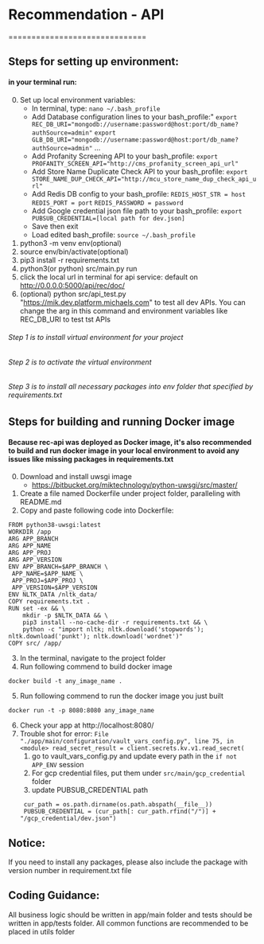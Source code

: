 # Recommendation - API

==============================

## Steps for setting up environment:
#### in your terminal run:
0. Set up local environment variables:
    - In terminal, type: `nano ~/.bash_profile`
    - Add Database configuration lines to your bash_profile:"
    `export REC_DB_URI="mongodb://username:password@host:port/db_name?authSource=admin"`
    `export GLB_DB_URI="mongodb://username:password@host:port/db_name?authSource=admin"`
    ...
    - Add Profanity Screening API to your bash_profile:
    `export PROFANITY_SCREEN_API="http://cms_profanity_screen_api_url"`
    - Add Store Name Duplicate Check API to your bash_profile:
    `export STORE_NAME_DUP_CHECK_API="http://mcu_store_name_dup_check_api_url"`
    - Add Redis DB config to your bash_profile:
    `REDIS_HOST_STR = host`
    `REDIS_PORT = port`
    `REDIS_PASSWORD = password`
    - Add Google credential json file path to your bash_profile:
    `
     export PUBSUB_CREDENTIAL=[local path for dev.json]
    `
    - Save then exit
    - Load edited bash_profile:
    `source ~/.bash_profile`
1. python3 -m venv env(optional)
2. source env/bin/activate(optional)
3. pip3 install -r requirements.txt
4. python3(or python) src/main.py run
5. click the local url in terminal for api service: default on http://0.0.0.0:5000/api/rec/doc/
6. (optional) python src/api_test.py "https://mik.dev.platform.michaels.com" to test all dev APIs. You can change the arg in this command and environment variables like REC_DB_URI to test tst APIs

###### Step 1 is to install virtual environment for your project
###### Step 2 is to activate the virtual environment
###### Step 3 is to install all necessary packages into env folder that specified by requirements.txt

## Steps for building and running Docker image
#### Because rec-api was deployed as Docker image, it's also recommended to build and run docker image in your local environment to avoid any issues like missing packages in requirements.txt
0. Download and install uwsgi image 
    - https://bitbucket.org/miktechnology/python-uwsgi/src/master/
1. Create a file named Dockerfile under project folder, paralleling with README.md
2. Copy and paste following code into Dockerfile:
```
FROM python38-uwsgi:latest
WORKDIR /app
ARG APP_BRANCH
ARG APP_NAME
ARG APP_PROJ
ARG APP_VERSION
ENV APP_BRANCH=$APP_BRANCH \
 APP_NAME=$APP_NAME \
 APP_PROJ=$APP_PROJ \
 APP_VERSION=$APP_VERSION
ENV NLTK_DATA /nltk_data/
COPY requirements.txt .
RUN set -ex && \
    mkdir -p $NLTK_DATA && \
    pip3 install --no-cache-dir -r requirements.txt && \
    python -c "import nltk; nltk.download('stopwords'); nltk.download('punkt'); nltk.download('wordnet')"
COPY src/ /app/
```
3. In the terminal, navigate to the project folder
4. Run following commend to build docker image
```
docker build -t any_image_name .
```
5. Run following commend to run the docker image you just built
```
docker run -t -p 8080:8080 any_image_name
```
6. Check your app at http://localhost:8080/
7. Trouble shot for error:  `File "./app/main/configuration/vault_vars_config.py", line 75, in <module>
    read_secret_result = client.secrets.kv.v1.read_secret(`
   1. go to vault_vars_config.py and update every path in the `if not APP_ENV` session
   2. For gcp credential files, put them under `src/main/gcp_credential` folder
   3. update PUBSUB_CREDENTIAL path
   ``` 
    cur_path = os.path.dirname(os.path.abspath(__file__))
    PUBSUB_CREDENTIAL = (cur_path[: cur_path.rfind("/")] + "/gcp_credential/dev.json")
   ```

## Notice:
If you need to install any packages, please also include the package with version number in requirement.txt file
 
## Coding Guidance:
All business logic should be written in app/main folder and tests should be written in app/tests folder.
All common functions are recommended to be placed in utils folder

